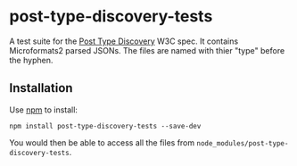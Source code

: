 # post-type-discovery-tests

A test suite for the [Post Type Discovery](https://www.w3.org/TR/post-type-discovery/) W3C spec. It contains Microformats2 parsed JSONs. The files are named with thier "type" before the hyphen.

## Installation

Use [npm](https://www.npmjs.com/package/post-type-discovery-tests) to install:

```
npm install post-type-discovery-tests --save-dev
```

You would then be able to access all the files from `node_modules/post-type-discovery-tests`.